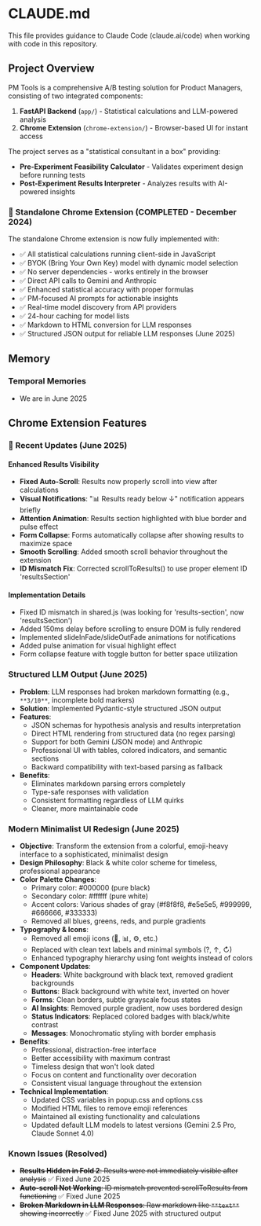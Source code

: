 # CLAUDE.md

This file provides guidance to Claude Code (claude.ai/code) when working with code in this repository.

## Project Overview

PM Tools is a comprehensive A/B testing solution for Product Managers, consisting of two integrated components:

1. **FastAPI Backend** (`app/`) - Statistical calculations and LLM-powered analysis
2. **Chrome Extension** (`chrome-extension/`) - Browser-based UI for instant access

The project serves as a "statistical consultant in a box" providing:
- **Pre-Experiment Feasibility Calculator** - Validates experiment design before running tests
- **Post-Experiment Results Interpreter** - Analyzes results with AI-powered insights

### 🎯 Standalone Chrome Extension (COMPLETED - December 2024)
The standalone Chrome extension is now fully implemented with:
- ✅ All statistical calculations running client-side in JavaScript
- ✅ BYOK (Bring Your Own Key) model with dynamic model selection
- ✅ No server dependencies - works entirely in the browser
- ✅ Direct API calls to Gemini and Anthropic
- ✅ Enhanced statistical accuracy with proper formulas
- ✅ PM-focused AI prompts for actionable insights
- ✅ Real-time model discovery from API providers
- ✅ 24-hour caching for model lists
- ✅ Markdown to HTML conversion for LLM responses
- ✅ Structured JSON output for reliable LLM responses (June 2025)

## Memory

### Temporal Memories
- We are in June 2025

## Chrome Extension Features

### 🚀 Recent Updates (June 2025)

#### Enhanced Results Visibility
- **Fixed Auto-Scroll**: Results now properly scroll into view after calculations
- **Visual Notifications**: "📊 Results ready below ↓" notification appears briefly
- **Attention Animation**: Results section highlighted with blue border and pulse effect
- **Form Collapse**: Forms automatically collapse after showing results to maximize space
- **Smooth Scrolling**: Added smooth scroll behavior throughout the extension
- **ID Mismatch Fix**: Corrected scrollToResults() to use proper element ID 'resultsSection'

#### Implementation Details
- Fixed ID mismatch in shared.js (was looking for 'results-section', now 'resultsSection')
- Added 150ms delay before scrolling to ensure DOM is fully rendered
- Implemented slideInFade/slideOutFade animations for notifications
- Added pulse animation for visual highlight effect
- Form collapse feature with toggle button for better space utilization

### Structured LLM Output (June 2025)
- **Problem**: LLM responses had broken markdown formatting (e.g., `**3/10**`, incomplete bold markers)
- **Solution**: Implemented Pydantic-style structured JSON output
- **Features**:
  - JSON schemas for hypothesis analysis and results interpretation
  - Direct HTML rendering from structured data (no regex parsing)
  - Support for both Gemini (JSON mode) and Anthropic
  - Professional UI with tables, colored indicators, and semantic sections
  - Backward compatibility with text-based parsing as fallback
- **Benefits**:
  - Eliminates markdown parsing errors completely
  - Type-safe responses with validation
  - Consistent formatting regardless of LLM quirks
  - Cleaner, more maintainable code

### Modern Minimalist UI Redesign (June 2025)
- **Objective**: Transform the extension from a colorful, emoji-heavy interface to a sophisticated, minimalist design
- **Design Philosophy**: Black & white color scheme for timeless, professional appearance
- **Color Palette Changes**:
  - Primary color: #000000 (pure black)
  - Secondary color: #ffffff (pure white)
  - Accent colors: Various shades of gray (#f8f8f8, #e5e5e5, #999999, #666666, #333333)
  - Removed all blues, greens, reds, and purple gradients
- **Typography & Icons**:
  - Removed all emoji icons (🧪, 📊, ⚙️, etc.)
  - Replaced with clean text labels and minimal symbols (?, ↑, ↻)
  - Enhanced typography hierarchy using font weights instead of colors
- **Component Updates**:
  - **Headers**: White background with black text, removed gradient backgrounds
  - **Buttons**: Black background with white text, inverted on hover
  - **Forms**: Clean borders, subtle grayscale focus states
  - **AI Insights**: Removed purple gradient, now uses bordered design
  - **Status Indicators**: Replaced colored badges with black/white contrast
  - **Messages**: Monochromatic styling with border emphasis
- **Benefits**:
  - Professional, distraction-free interface
  - Better accessibility with maximum contrast
  - Timeless design that won't look dated
  - Focus on content and functionality over decoration
  - Consistent visual language throughout the extension
- **Technical Implementation**:
  - Updated CSS variables in popup.css and options.css
  - Modified HTML files to remove emoji references
  - Maintained all existing functionality and calculations
  - Updated default LLM models to latest versions (Gemini 2.5 Pro, Claude Sonnet 4.0)

### Known Issues (Resolved)
- ~~**Results Hidden in Fold 2**: Results were not immediately visible after analysis~~ ✅ Fixed June 2025
- ~~**Auto-scroll Not Working**: ID mismatch prevented scrollToResults from functioning~~ ✅ Fixed June 2025
- ~~**Broken Markdown in LLM Responses**: Raw markdown like `**text**` showing incorrectly~~ ✅ Fixed June 2025 with structured output